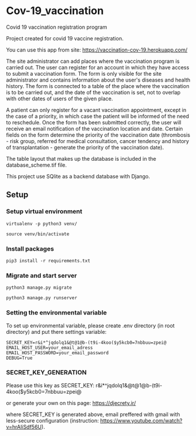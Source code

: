 # Cov-19_vaccination
Covid 19 vaccination registration program

Project created for covid 19 vaccine registration.

You can use this app from site: https://vaccination-cov-19.herokuapp.com/

The site administrator can add places where the vaccination program is carried out. The user can register for an account in which they have access to submit a vaccination form. The form is only visible for the site administrator and contains information about the user's diseases and health history. The form is connected to a table of the place where the vaccination is to be carried out, and the date of the vaccination is set, not to overlap with other dates of users of the given place.

A patient can only register for a vacant vaccination appointment, except in the case of a priority, in which case the patient will be informed of the need to reschedule. Once the form has been submitted correctly, the user will receive an email notification of the vaccination location and date. Certain fields on the form determine the priority of the vaccination date (thrombosis - risk group, referred for medical consultation, cancer tendency and history of transplantation - generate the priority of the vaccination date).

The table layout that makes up the database is included in the database_scheme.tif file.

This project use SQlite as a backend database with Django.

## Setup
### Setup virtual environment
`virtualenv -p python3 venv/`

`source venv/bin/activate`

### Install packages
`pip3 install -r requirements.txt`

### Migrate and start server
`python3 manage.py migrate`

`python3 manage.py runserver`

### Setting the environmental variable

To set up environmental variable, please create .env directory (in root directory) and put there settings variable:

`SECRET_KEY=r&i*^jqdolq1&@t@1@b-(t9i-4koo($y5kcb0=7nbbuu=zpei@`<br/>
`EMAIL_HOST_USER=your_email_adress`<br/>
`EMAIL_HOST_PASSWORD=your_email_password`<br/>
`DEBUG=True`
### SECRET_KEY_GENERATION
Please use this key as SECRET_KEY: r&i*^jqdolq1&@t@1@b-(t9i-4koo($y5kcb0=7nbbuu=zpei@

or generate your own on this page: https://djecrety.ir/


where SECRET_KEY is generated above,
email preffered with gmail with less-secure configuration (instruction: https://www.youtube.com/watch?v=hrAIiSdf56U).
